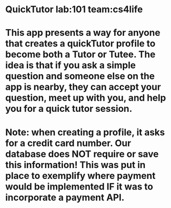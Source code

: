# QuickTutor lab:101 team:cs4life
# This app presents a way for anyone that creates a quickTutor profile to become both a Tutor or Tutee. The idea is that if you ask a simple question and someone else on the app is nearby, they can accept your question, meet up with you, and help you for a quick tutor session. 
# Note: when creating a profile, it asks for a credit card number. Our database does NOT require or save this information! This was put in place to exemplify where payment would be implemented IF it was to incorporate a payment API. 
